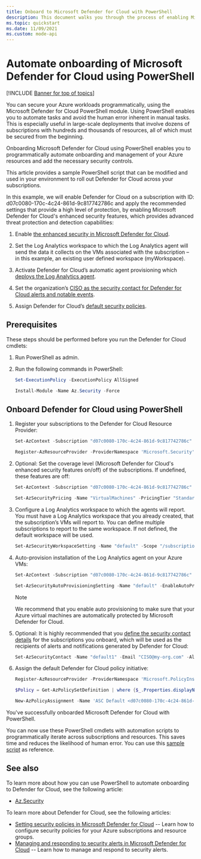 ```yaml
---
title: Onboard to Microsoft Defender for Cloud with PowerShell
description: This document walks you through the process of enabling Microsoft Defender for Cloud with PowerShell cmdlets.
ms.topic: quickstart
ms.date: 11/09/2021
ms.custom: mode-api
---
```

# Automate onboarding of Microsoft Defender for Cloud using PowerShell

[!INCLUDE [Banner for top of topics](./includes/banner.md)]

You can secure your Azure workloads programmatically, using the Microsoft Defender for Cloud PowerShell module. Using PowerShell enables you to automate tasks and avoid the human error inherent in manual tasks. This is especially useful in large-scale deployments that involve dozens of subscriptions with hundreds and thousands of resources, all of which must be secured from the beginning.

Onboarding Microsoft Defender for Cloud using PowerShell enables you to programmatically automate onboarding and management of your Azure resources and add the necessary security controls.

This article provides a sample PowerShell script that can be modified and used in your environment to roll out Defender for Cloud across your subscriptions. 

In this example, we will enable Defender for Cloud on a subscription with ID: d07c0080-170c-4c24-861d-9c817742786c and apply the recommended settings that provide a high level of protection, by enabling Microsoft Defender for Cloud's enhanced security features, which provides advanced threat protection and detection capabilities:

1. Enable [the enhanced security in Microsoft Defender for Cloud](enable-enhanced-security.md).
 
2. Set the Log Analytics workspace to which the Log Analytics agent will send the data it collects on the VMs associated with the subscription – in this example, an existing user defined workspace (myWorkspace).

3. Activate Defender for Cloud’s automatic agent provisioning which [deploys the Log Analytics agent](enable-data-collection.md#auto-provision-mma).

5. Set the organization’s [CISO as the security contact for Defender for Cloud alerts and notable events](configure-email-notifications.md).

6. Assign Defender for Cloud’s [default security policies](tutorial-security-policy.md).

## Prerequisites

These steps should be performed before you run the Defender for Cloud cmdlets:

1. Run PowerShell as admin.

1. Run the following commands in PowerShell:
      
    ```powershell
    Set-ExecutionPolicy -ExecutionPolicy AllSigned
    ```

    ```powershell
    Install-Module -Name Az.Security -Force
    ```

## Onboard Defender for Cloud using PowerShell

1. Register your subscriptions to the Defender for Cloud Resource Provider:

    ```powershell
    Set-AzContext -Subscription "d07c0080-170c-4c24-861d-9c817742786c"
    ```

    ```powershell
    Register-AzResourceProvider -ProviderNamespace 'Microsoft.Security'
    ```

1. Optional: Set the coverage level (Microsoft Defender for Cloud's enhanced security features on/off) of the subscriptions. If undefined, these features are off:

    ```powershell
    Set-AzContext -Subscription "d07c0080-170c-4c24-861d-9c817742786c"
    ```

    ```powershell
    Set-AzSecurityPricing -Name "VirtualMachines" -PricingTier "Standard"
    ```

1. Configure a Log Analytics workspace to which the agents will report. You must have a Log Analytics workspace that you already created, that the subscription’s VMs will report to. You can define multiple subscriptions to report to the same workspace. If not defined, the default workspace will be used.

    ```powershell
    Set-AzSecurityWorkspaceSetting -Name "default" -Scope "/subscriptions/d07c0080-170c-4c24-861d-9c817742786c" -WorkspaceId"/subscriptions/d07c0080-170c-4c24-861d-9c817742786c/resourceGroups/myRg/providers/Microsoft.OperationalInsights/workspaces/myWorkspace"
    ```

1. Auto-provision installation of the Log Analytics agent on your Azure VMs:
    
    ```powershell
    Set-AzContext -Subscription "d07c0080-170c-4c24-861d-9c817742786c"
    ```
    
    ```powershell
    Set-AzSecurityAutoProvisioningSetting -Name "default" -EnableAutoProvision
    ```

    > [!NOTE]
    > We recommend that you enable auto provisioning to make sure that your Azure virtual machines are automatically protected by Microsoft Defender for Cloud.
    >

1. Optional: It is highly recommended that you [define the security contact details](configure-email-notifications.md) for the subscriptions you onboard, which will be used as the recipients of alerts and notifications generated by Defender for Cloud:

    ```powershell
    Set-AzSecurityContact -Name "default1" -Email "CISO@my-org.com" -AlertAdmin -NotifyOnAlert
    ```

1. Assign the default Defender for Cloud policy initiative:

    ```powershell
    Register-AzResourceProvider -ProviderNamespace 'Microsoft.PolicyInsights'
    ```

    ```powershell
    $Policy = Get-AzPolicySetDefinition | where {$_.Properties.displayName -EQ 'Azure Security Benchmark'} 

    New-AzPolicyAssignment -Name 'ASC Default <d07c0080-170c-4c24-861d-9c817742786c>' -DisplayName 'Defender for Cloud Default <subscription ID>' -PolicySetDefinition $Policy -Scope '/subscriptions/d07c0080-170c-4c24-861d-9c817742786c'
    ```

You've successfully onboarded Microsoft Defender for Cloud with PowerShell.

You can now use these PowerShell cmdlets with automation scripts to programmatically iterate across subscriptions and resources. This saves time and reduces the likelihood of human error. You can use this [sample script](https://github.com/Microsoft/Azure-Security-Center/blob/master/quickstarts/ASC-Samples.ps1) as reference.




## See also
To learn more about how you can use PowerShell to automate onboarding to Defender for Cloud, see the following article:

* [Az.Security](/powershell/module/az.security)

To learn more about Defender for Cloud, see the following articles:

* [Setting security policies in Microsoft Defender for Cloud](tutorial-security-policy.md) -- Learn how to configure security policies for your Azure subscriptions and resource groups.
* [Managing and responding to security alerts in Microsoft Defender for Cloud](managing-and-responding-alerts.md) -- Learn how to manage and respond to security alerts.
